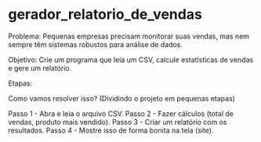 # gerador_relatorio_de_vendas

Problema:
Pequenas empresas precisam monitorar suas vendas, mas nem sempre têm sistemas robustos para análise de dados.

Objetivo:
Crie um programa que leia um CSV, calcule estatísticas de vendas e gere um relatório.


Etapas:

Como vamos resolver isso? (Dividindo o projeto em pequenas etapas)

Passo 1 - Abra e leia o arquivo CSV.
Passo 2 - Fazer cálculos (total de vendas, produto mais vendido).
Passo 3 - Criar um relatório com os resultados.
Passo 4 - Mostre isso de forma bonita na tela (site).
